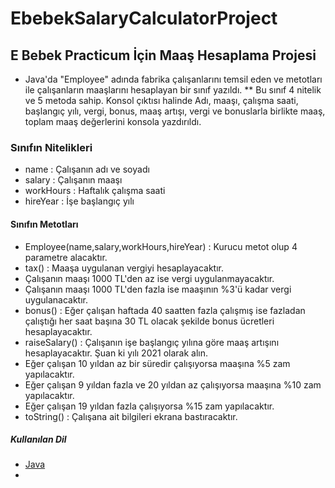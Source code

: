 # EbebekSalaryCalculatorProject
 ## E Bebek Practicum İçin Maaş Hesaplama Projesi
* Java'da "Employee" adında fabrika çalışanlarını temsil eden ve metotları ile çalışanların maaşlarını hesaplayan bir sınıf yazıldı. **
Bu sınıf 4 nitelik ve 5 metoda sahip. 
Konsol çıktısı halinde Adı, maaşı, çalışma saati, başlangıç yılı, vergi, bonus, maaş artışı, vergi ve bonuslarla birlikte maaş, toplam maaş değerlerini konsola yazdırıldı. 
### Sınıfın Nitelikleri
* name : Çalışanın adı ve soyadı
* salary : Çalışanın maaşı
* workHours : Haftalık çalışma saati
* hireYear : İşe başlangıç yılı
#### Sınıfın Metotları
* Employee(name,salary,workHours,hireYear) : Kurucu metot olup 4 parametre alacaktır.
* tax() : Maaşa uygulanan vergiyi hesaplayacaktır.
* Çalışanın maaşı 1000 TL'den az ise vergi uygulanmayacaktır.
* Çalışanın maaşı 1000 TL'den fazla ise maaşının %3'ü kadar vergi uygulanacaktır.
* bonus() : Eğer çalışan haftada 40 saatten fazla çalışmış ise fazladan çalıştığı her saat başına 30 TL olacak şekilde bonus ücretleri hesaplayacaktır.
* raiseSalary() : Çalışanın işe başlangıç yılına göre maaş artışını hesaplayacaktır. Şuan ki yılı 2021 olarak alın.
* Eğer çalışan 10 yıldan az bir süredir çalışıyorsa maaşına %5 zam yapılacaktır.
* Eğer çalışan 9 yıldan fazla ve 20 yıldan az çalışıyorsa maaşına %10 zam yapılacaktır.
* Eğer çalışan 19 yıldan fazla çalışıyorsa %15 zam yapılacaktır.
* toString() : Çalışana ait bilgileri ekrana bastıracaktır.
##### Kullanılan Dil
* [Java](https://www.java.com/tr/download/)
* [İletişim]: <abdulsametkarakus@outlook.com>
